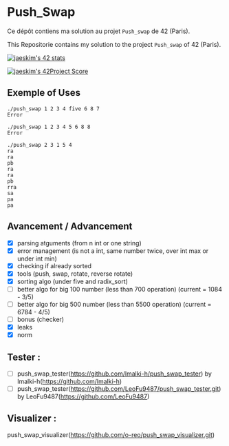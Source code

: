 # Push_Swap

Ce dépôt contiens ma solution au projet `Push_swap` de 42 (Paris).

This Repositorie contains my solution to the project `Push_swap` of 42 (Paris).

[![jaeskim's 42 stats](https://badge42.herokuapp.com/api/stats/cmaginot?cursus=42cursus&privacyName=true)](https://github.com/JaeSeoKim/badge42)

[![jaeskim's 42Project Score](https://badge42.herokuapp.com/api/project/cmaginot/push_swap)](https://github.com/JaeSeoKim/badge42)

## Exemple of Uses

```shell
./push_swap 1 2 3 4 five 6 8 7
Error
```
```shell
./push_swap 1 2 3 4 5 6 8 8
Error
```
```shell
./push_swap 2 3 1 5 4  
ra
ra
pb
ra
ra
pb
rra
sa
pa
pa
```

## Avancement / Advancement

- [x] parsing atguments (from n int or one string)
- [x] error management (is not a int, same number twice, over int max or under int min)
- [x] checking if already sorted
- [x] tools (push, swap, rotate, reverse rotate)
- [x] sorting algo (under five and radix_sort)
- [ ] better algo for big 100 number (less than 700 operation) (current = 1084 - 3/5)
- [ ] better algo for big 500 number (less than 5500 operation) (current = 6784 - 4/5)
- [ ] bonus (checker)
- [x] leaks
- [x] norm

## Tester :

- [ ] push_swap_tester(https://github.com/lmalki-h/push_swap_tester) by lmalki-h(https://github.com/lmalki-h)
- [ ] push_swap_tester(https://github.com/LeoFu9487/push_swap_tester.git) by LeoFu9487(https://github.com/LeoFu9487)

## Visualizer :

push_swap_visualizer(https://github.com/o-reo/push_swap_visualizer.git)
